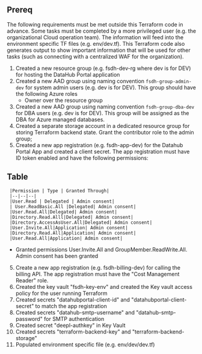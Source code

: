 
## Prereq
The following requirements must be met outside this Terraform code in advance. Some tasks must be completed by a more privileged user (e.g. the organizational Cloud operation team). The information will feed into the environment specific TF files (e.g. env/dev.tf). This Terraform code also generates output to show important information that will be used for other tasks (such as connecting with a centralized WAF for the organization).

1. Created a new resource group (e.g. fsdh-dev-rg where dev is for DEV) for hosting the DataHub Portal application
2. Created a new AAD group using naming convention `fsdh-group-admin-dev` for system admin users (e.g. dev is for DEV). This group should have the following Azure roles
   - Owner over the resource group
3. Created a new AAD group using naming convention `fsdh-group-dba-dev` for DBA users (e.g. dev is for DEV). This group will be assigned as the DBA for Azure managed databases.
4. Created a separate storage account in a dedicated resource group for storing Terraform backend state. Grant the contributor role to the admin group;
5. Created a new app registration (e.g. fsdh-app-dev) for the Datahub Portal App and created a client secret. The app registration must have ID token enabled and have the following permissions:
## Table
     |Permission | Type | Granted Through|
     |--|--|--|
     |User.Read | Delegated | Admin consent|
     | User.ReadBasic.All |Delegated| Admin consent|
     |User.Read.All|Delegated| Admin consent|
     |Directory.Read.Alll|Delegated| Admin consent|
     |Directory.AccessAsUser.All|Delegated| Admin consent|
     |User.Invite.All|Application| Admin consent|
     |Directory.Read.All|Application| Admin consent|
     |User.Read.All|Application| Admin consent|
   - Granted permissions User.Invite.All and GroupMember.ReadWrite.All. Admin consent has been granted
5. Create a new app registration (e.g. fsdh-billing-dev) for calling the billing API. The app registration must have the "Cost Management Reader" role.
6. Created the key vault "fsdh-key-env" and created the Key vault access policy for the user running Terraform
7. Created secrets "datahubportal-client-id" and "datahubportal-client-secret" to match the app registration
8. Created secrets "datahub-smtp-username" and "datahub-smtp-password" for SMTP authentication
9. Created secret "deepl-authkey" in Key Vault 
10. Created secrets "terraform-backend-key" and "terraform-backend-storage"
11. Populated environment specific file (e.g. env/dev/dev.tf)
